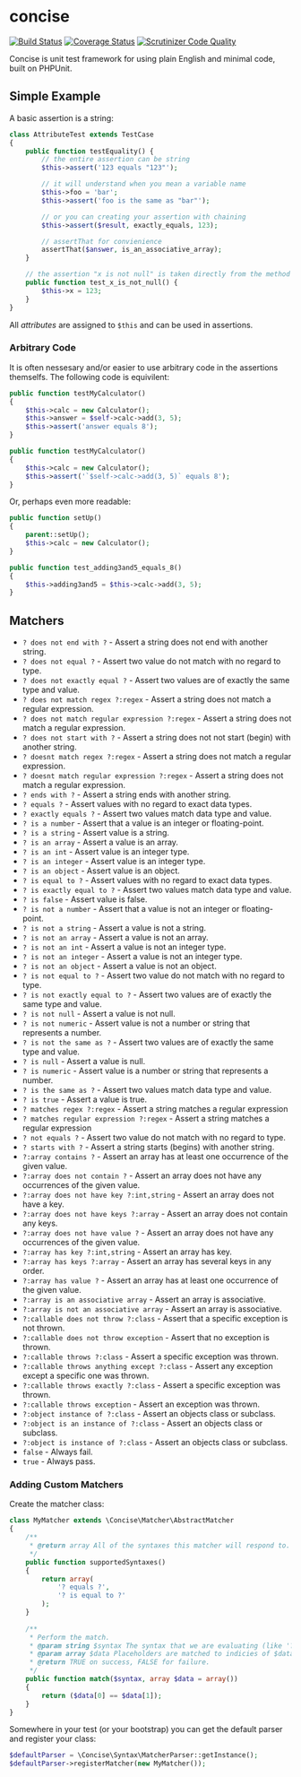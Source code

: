 concise
=======

[![Build Status](https://travis-ci.org/elliotchance/concise.svg?branch=master)](https://travis-ci.org/elliotchance/concise) [![Coverage Status](https://img.shields.io/coveralls/elliotchance/concise.svg)](https://coveralls.io/r/elliotchance/concise?branch=master)
[![Scrutinizer Code Quality](https://scrutinizer-ci.com/g/elliotchance/concise/badges/quality-score.png?b=master)](https://scrutinizer-ci.com/g/elliotchance/concise/?branch=master)

Concise is unit test framework for using plain English and minimal code, built on PHPUnit.

Simple Example
--------------

A basic assertion is a string:

```php
class AttributeTest extends TestCase
{
	public function testEquality() {
		// the entire assertion can be string
		$this->assert('123 equals "123"');

		// it will understand when you mean a variable name
		$this->foo = 'bar';
		$this->assert('foo is the same as "bar"');

		// or you can creating your assertion with chaining
		$this->assert($result, exactly_equals, 123);

		// assertThat for convienience
		assertThat($answer, is_an_associative_array);
	}

	// the assertion "x is not null" is taken directly from the method name:
	public function test_x_is_not_null() {
		$this->x = 123;
	}
}
```

All _attributes_ are assigned to `$this` and can be used in assertions.

### Arbitrary Code

It is often nessesary and/or easier to use arbitrary code in the assertions themselfs. The following code is equivilent:

```php
public function testMyCalculator()
{
	$this->calc = new Calculator();
	$this->answer = $self->calc->add(3, 5);
	$this->assert('answer equals 8');
}
```

```php
public function testMyCalculator()
{
	$this->calc = new Calculator();
	$this->assert('`$self->calc->add(3, 5)` equals 8');
}
```

Or, perhaps even more readable:

```php
public function setUp()
{
	parent::setUp();
	$this->calc = new Calculator();
}

public function test_adding3and5_equals_8()
{
	$this->adding3and5 = $this->calc->add(3, 5);
}
```

Matchers
--------

<!-- start matchers -->

* `? does not end with ?` - Assert a string does not end with another string.
* `? does not equal ?` - Assert two value do not match with no regard to type.
* `? does not exactly equal ?` - Assert two values are of exactly the same type and value.
* `? does not match regex ?:regex` - Assert a string does not match a regular expression.
* `? does not match regular expression ?:regex` - Assert a string does not match a regular expression.
* `? does not start with ?` - Assert a string does not not start (begin) with another string.
* `? doesnt match regex ?:regex` - Assert a string does not match a regular expression.
* `? doesnt match regular expression ?:regex` - Assert a string does not match a regular expression.
* `? ends with ?` - Assert a string ends with another string.
* `? equals ?` - Assert values with no regard to exact data types.
* `? exactly equals ?` - Assert two values match data type and value.
* `? is a number` - Assert that a value is an integer or floating-point.
* `? is a string` - Assert value is a string.
* `? is an array` - Assert a value is an array.
* `? is an int` - Assert value is an integer type.
* `? is an integer` - Assert value is an integer type.
* `? is an object` - Assert value is an object.
* `? is equal to ?` - Assert values with no regard to exact data types.
* `? is exactly equal to ?` - Assert two values match data type and value.
* `? is false` - Assert value is false.
* `? is not a number` - Assert that a value is not an integer or floating-point.
* `? is not a string` - Assert a value is not a string.
* `? is not an array` - Assert a value is not an array.
* `? is not an int` - Assert a value is not an integer type.
* `? is not an integer` - Assert a value is not an integer type.
* `? is not an object` - Assert a value is not an object.
* `? is not equal to ?` - Assert two value do not match with no regard to type.
* `? is not exactly equal to ?` - Assert two values are of exactly the same type and value.
* `? is not null` - Assert a value is not null.
* `? is not numeric` - Assert value is not a number or string that represents a number.
* `? is not the same as ?` - Assert two values are of exactly the same type and value.
* `? is null` - Assert a value is null.
* `? is numeric` - Assert value is a number or string that represents a number.
* `? is the same as ?` - Assert two values match data type and value.
* `? is true` - Assert a value is true.
* `? matches regex ?:regex` - Assert a string matches a regular expression
* `? matches regular expression ?:regex` - Assert a string matches a regular expression
* `? not equals ?` - Assert two value do not match with no regard to type.
* `? starts with ?` - Assert a string starts (begins) with another string.
* `?:array contains ?` - Assert an array has at least one occurrence of the given value.
* `?:array does not contain ?` - Assert an array does not have any occurrences of the given value.
* `?:array does not have key ?:int,string` - Assert an array does not have a key.
* `?:array does not have keys ?:array` - Assert an array does not contain any keys.
* `?:array does not have value ?` - Assert an array does not have any occurrences of the given value.
* `?:array has key ?:int,string` - Assert an array has key.
* `?:array has keys ?:array` - Assert an array has several keys in any order.
* `?:array has value ?` - Assert an array has at least one occurrence of the given value.
* `?:array is an associative array` - Assert an array is associative.
* `?:array is not an associative array` - Assert an array is associative.
* `?:callable does not throw ?:class` - Assert that a specific exception is not thrown.
* `?:callable does not throw exception` - Assert that no exception is thrown.
* `?:callable throws ?:class` - Assert a specific exception was thrown.
* `?:callable throws anything except ?:class` - Assert any exception except a specific one was thrown.
* `?:callable throws exactly ?:class` - Assert a specific exception was thrown.
* `?:callable throws exception` - Assert an exception was thrown.
* `?:object instance of ?:class` - Assert an objects class or subclass.
* `?:object is an instance of ?:class` - Assert an objects class or subclass.
* `?:object is instance of ?:class` - Assert an objects class or subclass.
* `false` - Always fail.
* `true` - Always pass.

<!-- end matchers -->

### Adding Custom Matchers

Create the matcher class:

```php
class MyMatcher extends \Concise\Matcher\AbstractMatcher
{
	/**
	 * @return array All of the syntaxes this matcher will respond to.
	 */
	public function supportedSyntaxes()
	{
		return array(
			'? equals ?',
			'? is equal to ?'
		);
	}
	
	/**
	 * Perform the match.
	 * @param string $syntax The syntax that we are evaluating (like '? equals ?').
	 * @param array $data Placeholders are matched to indicies of $data.
	 * @return TRUE on success, FALSE for failure.
	 */
	public function match($syntax, array $data = array())
	{
		return ($data[0] == $data[1]);
	}
}
```

Somewhere in your test (or your bootstrap) you can get the default parser and register your class:

```php
$defaultParser = \Concise\Syntax\MatcherParser::getInstance();
$defaultParser->registerMatcher(new MyMatcher());
```
